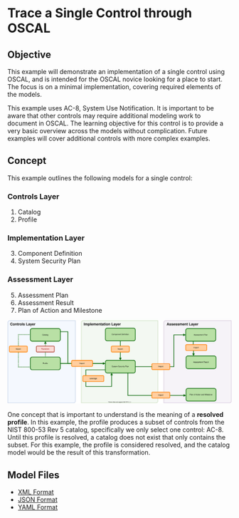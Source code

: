 # Trace a Single Control through OSCAL

## Objective

This example will demonstrate an implementation of a single control using OSCAL, and is intended for the OSCAL novice looking for a place to start.  The focus is on a minimal implementation, covering required elements of the models.

This example uses AC-8, System Use Notification.  It is important to be aware that other controls may require additional modeling work to document in OSCAL.  The learning objective for this control is to provide a very basic overview across the models without complication.  Future examples will cover additional controls with more complex examples.

## Concept

This example outlines the following models for a single control:

### Controls Layer

1. Catalog
2. Profile

### Implementation Layer

3. Component Definition
4. System Security Plan

### Assessment Layer

5. Assessment Plan
6. Assessment Result
7. Plan of Action and Milestone

![Graphic displaying the connections between OSCAL models](diagrams/Concept.drawio.svg)

One concept that is important to understand is the meaning of a **resolved profile**.  In this example, the profile produces a subset of controls from the NIST 800-53 Rev 5 catalog, specifically we only select one control: AC-8.  Until this profile is resolved, a catalog does not exist that only contains the subset.  For this example, the profile is considered resolved, and the catalog model would be the result of this transformation.

## Model Files

- [XML Format](xml/)
- [JSON Format](json/)
- [YAML Format](yaml/)